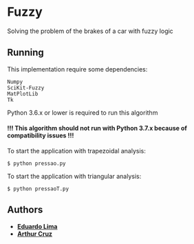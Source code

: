 # Fuzzy

Solving the problem of the brakes of a car with fuzzy logic

## Running

This implementation require some dependencies:

```
Numpy
SciKit-Fuzzy
MatPlotLib
Tk
```


Python 3.6.x or lower is required to run this algorithm

#### !!! This algorithm should not run with Python 3.7.x because of compatibility issues !!!

To start the application with trapezoidal analysis:

```
$ python pressao.py
```

To start the application with triangular analysis:

```
$ python pressaoT.py
```

## Authors
* [**Eduardo Lima**](https://github.com/LimaEduardo)
* [**Arthur Cruz**](https://github.com/thuzax)
